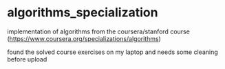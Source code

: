 # algorithms_specialization
implementation of algorithms from the coursera/stanford course (https://www.coursera.org/specializations/algorithms)

found the solved course exercises on my laptop and needs some cleaning before upload
